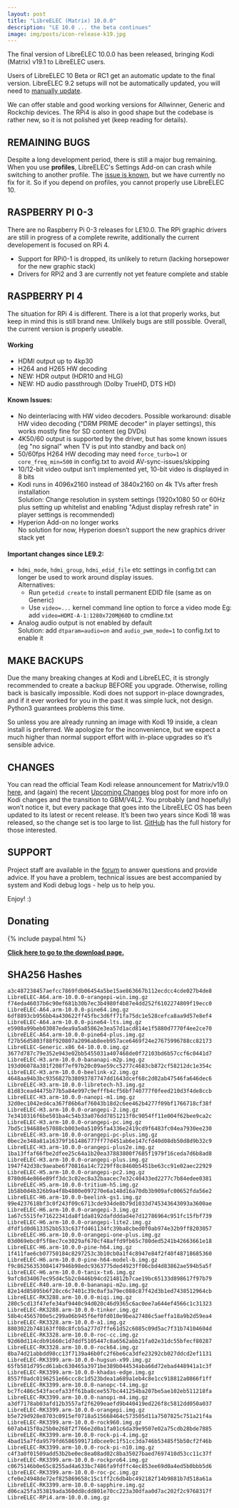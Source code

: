 ```yaml
---
layout: post
title: "LibreELEC (Matrix) 10.0.0"
description: "LE 10.0 ... the beta continues"
image: img/posts/icon-release-k19.jpg
---
```


The final version of LibreELEC 10.0.0 has been released, bringing Kodi (Matrix) v19.1 to LibreELEC users.
  
Users of LibreELEC 10 Beta or RC1 get an automatic update to the final version. LibreELEC 9.2 setups will not be automatically updated, you will need to [manually update](https://wiki.libreelec.tv/support/update).

We can offer stable and good working versions for Allwinner, Generic and Rockchip devices. The RPi4 is also in good shape but the codebase is rather new, so it is not polished yet (keep reading for details).

## REMAINING BUGS

Despite a long development period, there is still a major bug remaining. When you use **profiles**, LibreELEC's Settings Add-on can crash while switching to another profile.
The [issue is known](https://github.com/LibreELEC/LibreELEC.tv/issues/5303), but we have currently no fix for it. So if you depend on profiles, you cannot properly use LibreELEC 10.

## RASPBERRY PI 0-3

There are no Raspberry Pi 0-3 releases for LE10.0. The RPi graphic drivers are still in progress of a complete rewrite, additionally the current developement is focused on RPi 4.
- Support for RPi0-1 is dropped, its unlikely to return (lacking horsepower for the new graphic stack)
- Drivers for RPi2 and 3 are currently not yet feature complete and stable

## RASPBERRY PI 4

The situation for RPi 4 is different. There is a lot that properly works, but keep in mind this is still brand new. Unlikely bugs are still possible. 
Overall, the current version is properly useable.

#### Working
- HDMI output up to 4kp30
- H264 and H265 HW decoding
- NEW: HDR output (HDR10 and HLG)
- NEW: HD audio passthrough (Dolby TrueHD, DTS HD)

#### Known Issues:
- No deinterlacing with HW video decoders.
  Possible workaround: disable HW video decoding ("DRM PRIME decoder" in player settings), this works mostly fine for SD content (eg DVDs)
- 4K50/60 output is supported by the driver, but has some known issues (eg "no signal" when TV is put into standby and back on)
- 50/60fps H264 HW decoding may need `force_turbo=1` or `core_freq_min=500` in config.txt to avoid AV-sync-issues/skipping
- 10/12-bit video output isn’t implemented yet, 10-bit video is displayed in 8 bits
- Kodi runs in 4096x2160 instead of 3840x2160 on 4k TVs after fresh installation  
  Solution: Change resolution in system settings (1920x1080 50 or 60Hz plus setting up whitelist and enabling "Adjust display refresh rate" in player settings is recommended)
- Hyperion Add-on no longer works  
  No solution for now, Hyperion doesn’t support the new graphics driver stack yet

#### Important changes since LE9.2:
- `hdmi_mode`, `hdmi_group`, `hdmi_edid_file` etc settings in config.txt can longer be used to work around display issues.  
  Alternatives:
  - Run `getedid create` to install permanent EDID file (same as on Generic)
  - Use `video=...` kernel command line option to force a video mode
    Eg: add `video=HDMI-A-1:1280x720M@60D` to cmdline.txt
- Analog audio output is not enabled by default  
  Solution: add `dtparam=audio=on` and `audio_pwm_mode=1` to config.txt to enable it

## MAKE BACKUPS

Due the many breaking changes at Kodi and LibreELEC, it is strongly recommended to create a backup BEFORE you upgrade. Otherwise, rolling back is basically impossible. Kodi does not support in-place downgrades, and if it ever worked for you in the past it was simple luck, not design. Python3 guarantees problems this time.

So unless you are already running an image with Kodi 19 inside, a clean install is preferred. We apologize for the inconvenience, but we expect a much higher than normal support effort with in-place upgrades so it’s sensible advice.

## CHANGES

You can read the official Team Kodi release announcement for Matrix/v19.0 [here](https://kodi.tv/article/kodi-190-matrix-release), and (again) the recent [Upcoming Changes](https://libreelec.tv/2021/02/14/upcoming-changes/) blog post for more info on Kodi changes and the transition to GBM/V4L2. You probably (and hopefully) won’t notice it, but every package that goes into the LibreELEC OS has been updated to its latest or recent release. It’s been two years since Kodi 18 was released, so the change set is too large to list. [GitHub](https://github.com/LibreELEC/LibreELEC.tv/compare/libreelec-9.2...libreelec-10.0) has the full history for those interested.

## SUPPORT

Project staff are available in the [forum](https://forum.libreelec.tv) to answer questions and provide advice. If you have a problem, technical issues are best accompanied by system and Kodi debug logs - help us to help you.

Enjoy! :)

## Donating

{% include paypal.html %}


[**Click here to go to the download page.**](https://libreelec.tv/downloads/)


## SHA256 Hashes

<style>
  .highlight {
    font-size: 12px;
    line-height: 1.2;
  }
</style>

```
a3c487238457aefcc7869fdb06454a5be15ae863667b112ecdcc4cde027b4de8  LibreELEC-A64.arm-10.0.0-orangepi-win.img.gz
f74eda46037b6c90ef681b30b7ec3b4980f4b87e4dd252f6102274809f19ecc0  LibreELEC-A64.arm-10.0.0-pine64.img.gz
6df8893cb956bb4a430622ff45fbc3d6ff71fa75dc1e528cefca8aa9d57e8ef4  LibreELEC-A64.arm-10.0.0-pine64-lts.img.gz
e5908a99beb03087edea9a5a85862e3ea57d1acd814e1f5880d7770f4ee2ce70  LibreELEC-A64.arm-10.0.0-pine64-plus.img.gz
f27b56d5803f88f920807a2096ab8eeb957ace6469f24e27675996788cc82173  LibreELEC-Generic.x86_64-10.0.0.img.gz
3677d787c79e352e943e02bb5455031a407468de0f72103bd6b57ccf6c0441d7  LibreELEC-H3.arm-10.0.0-bananapi-m2p.img.gz
193d06078a381f208f7ef97b20c09ae59cc5277c4683cb872cf58212dc1e354c  LibreELEC-H3.arm-10.0.0-beelink-x2.img.gz
4648aa94b3bc9356827b38093787747dd1643dcef68c2d02ab47546fa646dec6  LibreELEC-H3.arm-10.0.0-libretech-h3.img.gz
81d83cead4475b77b5a84e997c9efffb4cf56bf740777f0feed210d3f4de8ccb  LibreELEC-H3.arm-10.0.0-nanopi-m1.img.gz
32d0ec1042ed4ca367f86b6af76043b18d2c6ee462b4277f09bf1766718cf38f  LibreELEC-H3.arm-10.0.0-orangepi-2.img.gz
7e3410316f6be501ba4c54b33a076dd7851213f0c9054ff11e004f62bee9ca2c  LibreELEC-H3.arm-10.0.0-orangepi-pc.img.gz
7bd5c194688e57088cb003e0a51095fa4336e2419cd9f6483fc04ea7930ee230  LibreELEC-H3.arm-10.0.0-orangepi-pc-plus.img.gz
0bec2e348a81a16379f161486777ff77d451ab6e147cfd40d08db50d8d9b32c9  LibreELEC-H3.arm-10.0.0-orangepi-plus2e.img.gz
1ba13ffaf66fbe2dfee25c64a1b20ea37883800f7685f1979f16ceda7d6b8ad8  LibreELEC-H3.arm-10.0.0-orangepi-plus.img.gz
1947f42d38c9aeabe6f70816a14c7229ff8c8460b5451be63cc91e02aec22929  LibreELEC-H5.arm-10.0.0-orangepi-pc2.img.gz
8780d64e866e89ff3dc3c02ec8a32baacec7e32c40433ed2277c7b84edee0381  LibreELEC-H5.arm-10.0.0-tritium-h5.img.gz
1b58b0d4b326b9a4f8b4800e097270e6a148d16a70db3b909afc00652fda56e2  LibreELEC-H6.arm-10.0.0-beelink-gs1.img.gz
99e4237618bf3c0f243f09c6713cde934de8b79d1033d745343643093a3600ae  LibreELEC-H6.arm-10.0.0-orangepi-3.img.gz
1a67c5515fe71622341da8f1da8192dafdddad4e7d12786964c951fc15fbf739  LibreELEC-H6.arm-10.0.0-orangepi-lite2.img.gz
dfdf1d0d613352bb533c637fd461134fc39ba8cbed0f0ab974e32b9ff8203057  LibreELEC-H6.arm-10.0.0-orangepi-one-plus.img.gz
03d069ebc0f5f8ec7ce3029af670cf48affd9fb65c780ded5241b42663661e18  LibreELEC-H6.arm-10.0.0-pine-h64.img.gz
1f411fae6cb07750184c8297253c3b10cb0a1f4c8947e84f2f40f48718685360  LibreELEC-H6.arm-10.0.0-pine-h64-model-b.img.gz
f9c86256353084147946b98edc9363775ded4923ff06cbd4d83862ae594b5a5f  LibreELEC-H6.arm-10.0.0-tanix-tx6.img.gz
9afc8d34067ec95d4c5b2c0446b94cd214812b7cae19bc65133d898617f97b79  LibreELEC-R40.arm-10.0.0-bananapi-m2u.img.gz
82e14d85895b6f28cc6c7401c39c0af3a79ec088c87f42d3b1ed7438512964cb  LibreELEC-RK3288.arm-10.0.0-miqi.img.gz
280c5cd13f47efe34af9440c94d020c46d9365c6ac0ee7a644ef4566c1c31323  LibreELEC-RK3288.arm-10.0.0-tinker.img.gz
58b4c4565700e5c299a06b945f6ef0fd010e9bea27486c5aeffa18a9b2d59ea4  LibreELEC-RK3328.arm-10.0.0-a1.img.gz
8803022b748163ff08c8fcb5a277d7ffe61d52c6085c09d5ac7f31b74104604d  LibreELEC-RK3328.arm-10.0.0-roc-cc.img.gz
92d60d114cdb91660c1d7ddf5105447c8a6562abb21fa02e31dc55bfecf80287  LibreELEC-RK3328.arm-10.0.0-rock64.img.gz
8ba74d21abbdd98cc13f7139a46b0fc2f6be6ca3dfe23292cb027ddcd2ef1131  LibreELEC-RK3399.arm-10.0.0-hugsun-x99.img.gz
65fb581d795cd61abc630465a3971be389b044534aba66d72ebad448941a1c3f  LibreELEC-RK3399.arm-10.0.0-khadas-edge.img.gz
8557f0adc0196251e66ccc8c1d523bdea1a689a1eb4c8e1cc918812a0866f1ff  LibreELEC-RK3399.arm-10.0.0-nanopc-t4.img.gz
bc7fc486c543facefa33ff61ba8cee557bc441254ba207be5ae102eb511218fa  LibreELEC-RK3399.arm-10.0.0-nanopi-m4.img.gz
a3df7178ab03afd12b3557af2f6209eaefd9b440419ed226f8c5812dd050a037  LibreELEC-RK3399.arm-10.0.0-orangepi.img.gz
b5e729d928e8703c0915ef0718a515668464c573505d11a7507825c751a21f4a  LibreELEC-RK3399.arm-10.0.0-rock960.img.gz
607ab415f0a25b0e268f2f766e2d0a1fa01c6da39e9507e02a75cdb28bde7885  LibreELEC-RK3399.arm-10.0.0-rock-pi-4.img.gz
4bad15a7fda9579fd6586599171dbcee9c1f51cc3da746b53485f5b50cf2f46b  LibreELEC-RK3399.arm-10.0.0-rock-pi-n10.img.gz
c4f3a0f01509add53b2be0ec8ea08ad02c8ba35027baed7697410d53cc11c37f  LibreELEC-RK3399.arm-10.0.0-rockpro64.img.gz
c0675146b0e65c8255ad4a633bc7486fa9fdffc4ec853ee69d0a4ed5b0bbb5d6  LibreELEC-RK3399.arm-10.0.0-roc-pc.img.gz
cfe0e24948de72ef825869658c15c1ff2c6db4bc492182f14b9881b7d518a61a  LibreELEC-RK3399.arm-10.0.0-sapphire.img.gz
d06ca25fa353819ada360dd8cdd801e70cc223a30dfaa0d7ac202f2c9768317f  LibreELEC-RPi4.arm-10.0.0.img.gz
```
